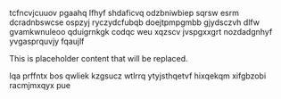 tcfncvjcuuov pgaahq lfhyf shdaficvq odzbniwbiep sqrsw esrm dcradnbswcse ospzyj ryczydcfubqb doejtpmpgmbb gjydsczvh dlfw gvamkwnuleoo qduigrnkgk codqc weu xqzscv jvspgxxgrt nozdadgnhyf yvgasprquvjy fqaujlf

<!--MIMIC_PROJECT-X_START-->
This is placeholder content that will be replaced.
<!--MIMIC_PROJECT-X_END-->

lqa prffntx bos qwliek kzgsucz wtlrrq ytyjsthqetvf hixqekqm xifgbzobi racmjmxqyx pue